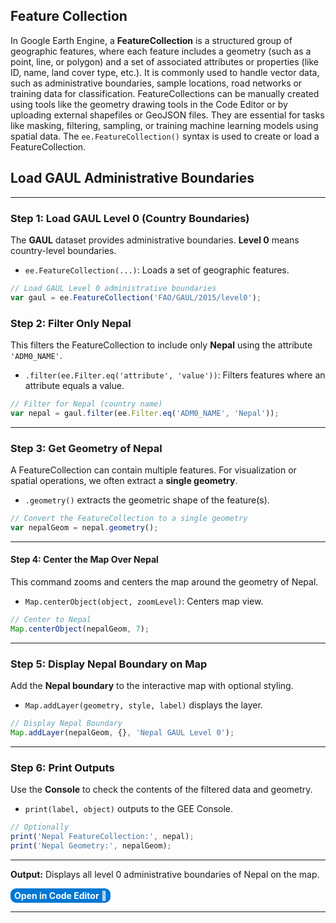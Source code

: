 ## Feature Collection
In Google Earth Engine, a **FeatureCollection** is a structured group of geographic features, where each feature includes a geometry (such as a point, line, or polygon) and a set of associated attributes or properties (like ID, name, land cover type, etc.). It is commonly used to handle vector data, such as administrative boundaries, sample locations, road networks or training data for classification. FeatureCollections can be manually created using tools like the geometry drawing tools in the Code Editor or by uploading external shapefiles or GeoJSON files. They are essential for tasks like masking, filtering, sampling, or training machine learning models using spatial data.
The `ee.FeatureCollection()` syntax is used to create or load a FeatureCollection.


## **Load GAUL Administrative Boundaries**

---
### Step 1: Load GAUL Level 0 (Country Boundaries)
The **GAUL** dataset provides administrative boundaries. **Level 0** means country-level boundaries.
* `ee.FeatureCollection(...)`: Loads a set of geographic features.

```js
// Load GAUL Level 0 administrative boundaries
var gaul = ee.FeatureCollection('FAO/GAUL/2015/level0');
```

### Step 2: Filter Only Nepal
This filters the FeatureCollection to include only **Nepal** using the attribute `'ADM0_NAME'`.
* `.filter(ee.Filter.eq('attribute', 'value'))`: Filters features where an attribute equals a value.

```js
// Filter for Nepal (country name)
var nepal = gaul.filter(ee.Filter.eq('ADM0_NAME', 'Nepal'));
```

---

### Step 3: Get Geometry of Nepal
A FeatureCollection can contain multiple features. For visualization or spatial operations, we often extract a **single geometry**.
* `.geometry()` extracts the geometric shape of the feature(s).

```js
// Convert the FeatureCollection to a single geometry
var nepalGeom = nepal.geometry();
```

---

#### Step 4: Center the Map Over Nepal
This command zooms and centers the map around the geometry of Nepal.
* `Map.centerObject(object, zoomLevel)`: Centers map view.

```js
// Center to Nepal
Map.centerObject(nepalGeom, 7);
```

---

### Step 5: Display Nepal Boundary on Map
Add the **Nepal boundary** to the interactive map with optional styling.
* `Map.addLayer(geometry, style, label)` displays the layer.

```js
// Display Nepal Boundary
Map.addLayer(nepalGeom, {}, 'Nepal GAUL Level 0');
```

---

### Step 6: Print Outputs 
Use the **Console** to check the contents of the filtered data and geometry.
* `print(label, object)` outputs to the GEE Console.

```js
// Optionally
print('Nepal FeatureCollection:', nepal);
print('Nepal Geometry:', nepalGeom);
```

---

**Output:**
Displays all level 0 administrative boundaries of Nepal on the map.

<a href="https://code.earthengine.google.com/2640a26b90929e7f74557e27820242d8?noload=true" target="_blank" style="display: inline-block; padding: 3px 6px; background-color: #0078d4; color: white; text-decoration: none; border-radius: 9px; font-weight: bold;">
  Open in Code Editor 🔗
</a>

---